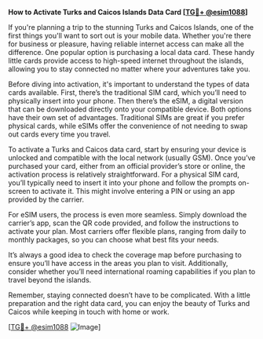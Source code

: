 **How to Activate Turks and Caicos Islands Data Card [[TG💪+ @esim1088](https://t.me/s/esim1088)]**

If you're planning a trip to the stunning Turks and Caicos Islands, one of the first things you'll want to sort out is your mobile data. Whether you're there for business or pleasure, having reliable internet access can make all the difference. One popular option is purchasing a local data card. These handy little cards provide access to high-speed internet throughout the islands, allowing you to stay connected no matter where your adventures take you.

Before diving into activation, it's important to understand the types of data cards available. First, there’s the traditional SIM card, which you’ll need to physically insert into your phone. Then there’s the eSIM, a digital version that can be downloaded directly onto your compatible device. Both options have their own set of advantages. Traditional SIMs are great if you prefer physical cards, while eSIMs offer the convenience of not needing to swap out cards every time you travel.

To activate a Turks and Caicos data card, start by ensuring your device is unlocked and compatible with the local network (usually GSM). Once you’ve purchased your card, either from an official provider’s store or online, the activation process is relatively straightforward. For a physical SIM card, you’ll typically need to insert it into your phone and follow the prompts on-screen to activate it. This might involve entering a PIN or using an app provided by the carrier.

For eSIM users, the process is even more seamless. Simply download the carrier’s app, scan the QR code provided, and follow the instructions to activate your plan. Most carriers offer flexible plans, ranging from daily to monthly packages, so you can choose what best fits your needs.

It’s always a good idea to check the coverage map before purchasing to ensure you’ll have access in the areas you plan to visit. Additionally, consider whether you’ll need international roaming capabilities if you plan to travel beyond the islands.

Remember, staying connected doesn’t have to be complicated. With a little preparation and the right data card, you can enjoy the beauty of Turks and Caicos while keeping in touch with home or work.

[[TG💪+ @esim1088](https://t.me/s/esim1088) ![Image](https://i.postimg.cc/Y0z9fWf4/image.png)]